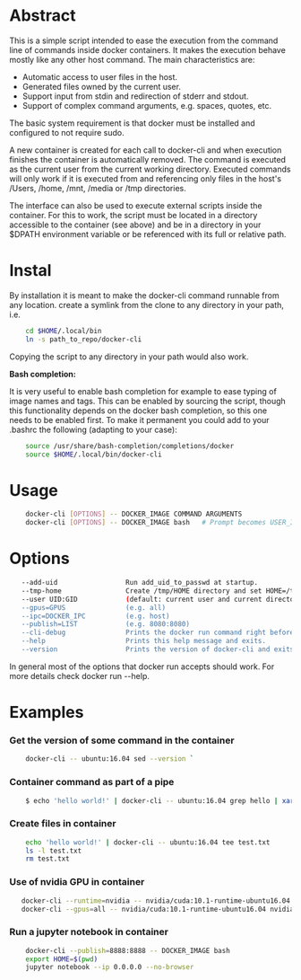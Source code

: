 

Abstract
===========

  This is a simple script intended to ease the execution from the command line
  of commands inside docker containers. It makes the execution behave mostly
  like any other host command. The main characteristics are:

  - Automatic access to user files in the host.
  - Generated files owned by the current user.
  - Support input from stdin and redirection of stderr and stdout.
  - Support of complex command arguments, e.g. spaces, quotes, etc.

  The basic system requirement is that docker must be installed and configured
  to not require sudo.

  A new container is created for each call to docker-cli and
  when execution finishes the container is automatically removed. The command is
  executed as the current user from the current working directory. Executed
  commands will only work if it is executed from and referencing only files in
  the host's /Users, /home, /mnt, /media or /tmp directories.

  The interface can also be used to execute external scripts inside the
  container. For this to work, the script must be located in a directory
  accessible to the container (see above) and be in a directory in your $DPATH
  environment variable or be referenced with its full or relative path.


Instal
============

  By installation it is meant to make the docker-cli
  command runnable from any location. 
  create a symlink from the clone to any directory in your
  path, i.e.

```bash
    cd $HOME/.local/bin
    ln -s path_to_repo/docker-cli
```

  Copying the script to any directory in your path would also work.

  **Bash completion:**

  It is very useful to enable bash completion for example to ease typing of
  image names and tags. This can be enabled by sourcing the script, though this
  functionality depends on the docker bash completion, so this one needs to be
  enabled first. To make it permanent you could add to your .bashrc the
  following (adapting to your case):

```bash
    source /usr/share/bash-completion/completions/docker
    source $HOME/.local/bin/docker-cli
```

Usage
========

```bash
    docker-cli [OPTIONS] -- DOCKER_IMAGE COMMAND ARGUMENTS
    docker-cli [OPTIONS] -- DOCKER_IMAGE bash   # Prompt becomes USER_ID@CONTAINER_ID$
```    

Options
=======
 ```bash
    --add-uid                 Run add_uid_to_passwd at startup.
    --tmp-home                Create /tmp/HOME directory and set HOME=/tmp/HOME.
    --user UID:GID            (default: current user and current directory's group)
    --gpus=GPUS               (e.g. all)
    --ipc=DOCKER_IPC          (e.g. host)
    --publish=LIST            (e.g. 8080:8080)
    --cli-debug               Prints the docker run command right before execution.
    --help                    Prints this help message and exits.
    --version                 Prints the version of docker-cli and exits.
```

  In general most of the options that docker run accepts should work. For more
  details check docker run --help.


Examples
========

   ### Get the version of some command in the container
    
```bash  
    docker-cli -- ubuntu:16.04 sed --version `
```
   ### Container command as part of a pipe
   
```bash    
    $ echo 'hello world!' | docker-cli -- ubuntu:16.04 grep hello | xargs echo `
```
   ### Create files in container
    
```bash
    echo 'hello world!' | docker-cli -- ubuntu:16.04 tee test.txt
    ls -l test.txt
    rm test.txt
```
   ### Use of nvidia GPU in container
    
 ```bash   
    docker-cli --runtime=nvidia -- nvidia/cuda:10.1-runtime-ubuntu16.04 nvidia-smi  # old format
    docker-cli --gpus=all -- nvidia/cuda:10.1-runtime-ubuntu16.04 nvidia-smi
```

   ### Run a jupyter notebook in container
   
```bash
    docker-cli --publish=8888:8888 -- DOCKER_IMAGE bash
    export HOME=$(pwd)
    jupyter notebook --ip 0.0.0.0 --no-browser
```
